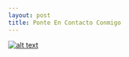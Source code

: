 ```yaml
---
layout: post
title: Ponte En Contacto Conmigo
---
```


[![alt text](https://cdn.icon-icons.com/icons2/1269/PNG/128/1497553311-103_84832.png "Logo Title Text 1")](https://www.facebook.com/cristhian.piguave.5)
